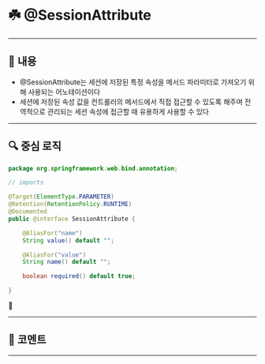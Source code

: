 # ☘️ @SessionAttribute

---

## 📖 내용

- @SessionAttribute는 세션에 저장된 특정 속성을 메서드 파라미터로 가져오기 위해 사용되는 어노테이션이다
- 세션에 저장된 속성 값을 컨트롤러의 메서드에서 직접 접근할 수 있도록 해주며 전역적으로 관리되는 세션 속성에 접근할 때 유용하게 사용할 수 있다

---

## 🔍 중심 로직

```java
package org.springframework.web.bind.annotation;

// imports

@Target(ElementType.PARAMETER)
@Retention(RetentionPolicy.RUNTIME)
@Documented
public @interface SessionAttribute {

	@AliasFor("name")
	String value() default "";

	@AliasFor("value")
	String name() default "";

	boolean required() default true;

}
```

📌

---

## 💬 코멘트

---
